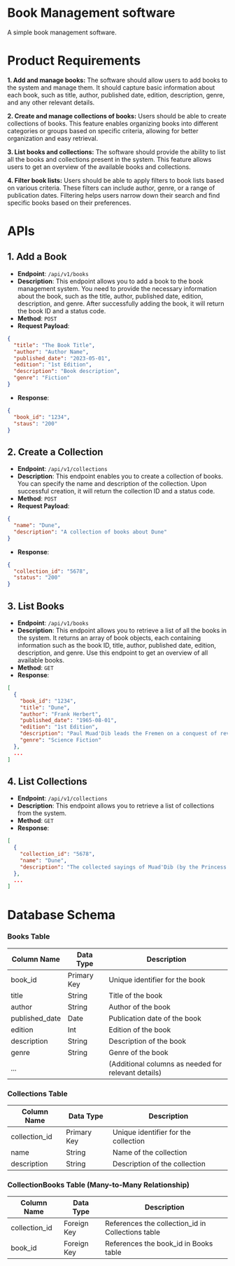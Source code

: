 # Book Management software
A simple book management software.


# Product Requirements

**1. Add and manage books:** The software should allow users to add books to the system and manage them. It should capture basic information about each book, such as title, author, published date, edition, description, genre, and any other relevant details.

**2. Create and manage collections of books:** Users should be able to create collections of books. This feature enables organizing books into different categories or groups based on specific criteria, allowing for better organization and easy retrieval.

**3. List books and collections:** The software should provide the ability to list all the books and collections present in the system. This feature allows users to get an overview of the available books and collections.

**4. Filter book lists:** Users should be able to apply filters to book lists based on various criteria. These filters can include author, genre, or a range of publication dates. Filtering helps users narrow down their search and find specific books based on their preferences.


   
# APIs

## 1. Add a Book

- **Endpoint**: `/api/v1/books`
- **Description**: This endpoint allows you to add a book to the book management system. You need to provide the necessary information about the book, such as the title, author, published date, edition, description, and genre. After successfully adding the book, it will return the book ID and a status code.
- **Method**: `POST`
- **Request Payload**: 
```json
{
  "title": "The Book Title",
  "author": "Author Name",
  "published_date": "2023-05-01",
  "edition": "1st Edition",
  "description": "Book description",
  "genre": "Fiction"
}
```
- **Response**:
```json
{
  "book_id": "1234",
  "staus": "200"
}

```

## 2. Create a Collection

- **Endpoint**: `/api/v1/collections`
- **Description**: This endpoint enables you to create a collection of books. You can specify the name and description of the collection. Upon successful creation, it will return the collection ID and a status code.
- **Method**: `POST`
- **Request Payload**:
```json
{
  "name": "Dune",
  "description": "A collection of books about Dune"
}
```
- **Response**:

```json
{
  "collection_id": "5678",
  "status": "200"
}

```
## 3. List Books

- **Endpoint**: `/api/v1/books`
- **Description**: This endpoint allows you to retrieve a list of all the books in the system. It returns an array of book objects, each containing information such as the book ID, title, author, published date, edition, description, and genre. Use this endpoint to get an overview of all available books.
- **Method**: `GET`
- **Response**:
```json
[
  {
    "book_id": "1234",
    "title": "Dune",
    "author": "Frank Herbert",
    "published_date": "1965-08-01",
    "edition": "1st Edition",
    "description": "Paul Muad'Dib leads the Fremen on a conquest of revenge",
    "genre": "Science Fiction"
  },
  ...
]
```

## 4. List Collections
- **Endpoint**: `/api/v1/collections`
- **Description**: This endpoint allows you to retrieve a list of collections from the system.
- **Method**: `GET`
- **Response**:

```json
[
  {
    "collection_id": "5678",
    "name": "Dune",
    "description": "The collected sayings of Muad'Dib (by the Princess Irulan)."
  },
  ...
]
```
# Database Schema

### Books Table

| Column Name     | Data Type    | Description                                    |
| --------------- | -------------| ---------------------------------------------- |
| book_id         | Primary Key  | Unique identifier for the book                  |
| title           |  String      | Title of the book                              |
| author          |   String     | Author of the book                             |
| published_date  |   Date       | Publication date of the book                    |
| edition         |    Int       | Edition of the book                             |
| description     |    String    | Description of the book                         |
| genre           |    String    | Genre of the book                               |
| ...             |              | (Additional columns as needed for relevant details) |

### Collections Table

| Column Name     | Data Type    | Description                                    |
| --------------- | -------------| ---------------------------------------------- |
| collection_id   | Primary Key  | Unique identifier for the collection            |
| name            |  String      | Name of the collection                          |
| description     |  String      | Description of the collection                   |

### CollectionBooks Table (Many-to-Many Relationship)

| Column Name     | Data Type    | Description                                    |
| --------------- | -------------| ---------------------------------------------- |
| collection_id   | Foreign Key  | References the collection_id in Collections table|
| book_id         | Foreign Key  | References the book_id in Books table           |
